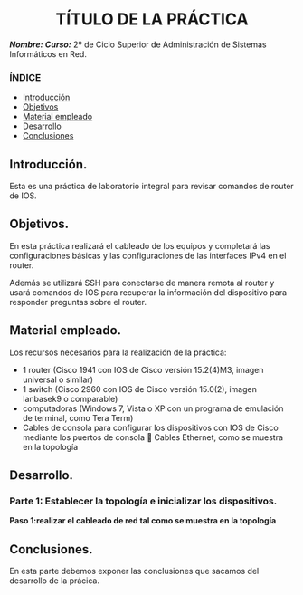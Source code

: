 
<center>

# TÍTULO DE LA PRÁCTICA


</center>

***Nombre:***
***Curso:*** 2º de Ciclo Superior de Administración de Sistemas Informáticos en Red.

### ÍNDICE

+ [Introducción](#Introducción)
+ [Objetivos](#Objetivos)
+ [Material empleado](#Material_empleado)
+ [Desarrollo](#Desarrollo)
+ [Conclusiones](#Conclusiones)


## Introducción. <a name="id1"></a>

Esta es una práctica de laboratorio integral para revisar comandos de router de IOS.

## Objetivos. <a name="id2"></a>

En esta práctica realizará el cableado de los equipos y completará las configuraciones básicas y las configuraciones de las interfaces IPv4 en el router.

Además se utilizará SSH para conectarse de manera remota al router y usará comandos de IOS para recuperar la información del dispositivo para responder preguntas sobre el router.

## Material empleado. <a name="id3"></a>

Los recursos necesarios para la realización de la práctica:

- 1 router (Cisco 1941 con IOS de Cisco versión 15.2(4)M3, imagen universal o similar)
- 1 switch (Cisco 2960 con IOS de Cisco versión 15.0(2), imagen lanbasek9 o comparable)
- computadoras (Windows 7, Vista o XP con un programa de emulación de terminal, como Tera Term)
- Cables de consola para configurar los dispositivos con IOS de Cisco mediante los puertos de consola
 Cables Ethernet, como se muestra en la topología

## Desarrollo. <a name="id4"></a>

### Parte 1: Establecer la topología e inicializar los dispositivos.
**Paso 1:realizar el cableado de red tal como se muestra en la topología**





## Conclusiones. <a name="id5"></a>

En esta parte debemos exponer las conclusiones que sacamos del desarrollo de la prácica.